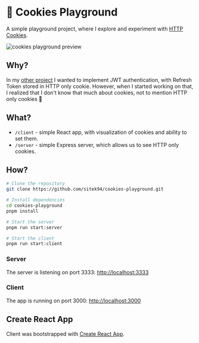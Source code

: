 # 🍪 Cookies Playground

A simple playground project, where I explore and experiment with [HTTP Cookies](https://developer.mozilla.org/en-US/docs/Web/HTTP/Cookies).

![cookies playground preview](https://user-images.githubusercontent.com/58401630/156927705-eb153ce3-41e1-41d8-b9cc-b621c0528bd3.png)

## Why?

In my [other project](https://github.com/sitek94/jwt-refresh-token-demo) I wanted to implement JWT authentication, 
with Refresh Token stored in HTTP only cookie. However, when I started working on that, I realized that I don't know
that much about cookies, not to mention HTTP only cookies 🙊

## What?

- `/client` - simple React app, with visualization of cookies and ability to set them.
- `/server` - simple Express server, which allows us to see HTTP only cookies.

## How?

```bash
# Clone the repository
git clone https://github.com/sitek94/cookies-playground.git

# Install dependencies
cd cookies-playground
pnpm install

# Start the server
pnpm run start:server 

# Start the client
pnpm run start:client
```

### Server

The server is listening on port 3333:
[http://localhost:3333](http://localhost:3333)

### Client

The app is running on port 3000:
[http://localhost:3000](http://localhost:3000)

## Create React App

Client was bootstrapped with [Create React App](https://github.com/facebook/create-react-app).

